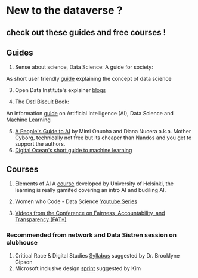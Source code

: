# New to the dataverse ? 

## check out these guides and free courses ! 

## Guides

1. Sense about science, Data Science: A guide for society:

As short user friendly [guide](https://askforevidence.org/articles/data-science-a-guide-for-society) explaining the concept of data science

3. Open Data Institute's explainer [blogs](https://theodi.org/knowledge-opinion/explainers/)

4. The Dstl Biscuit Book: 

An information [guide](https://www.gov.uk/government/publications/the-dstl-biscuit-book) on Artificial Intelligence (AI), Data Science and Machine Learning

5. [A People's Guide to AI](https://store.alliedmedia.org/products/a-peoples-guide-to-ai) by Mimi Onuoha and Diana Nucera a.k.a. Mother Cyborg, technically not free but its cheaper than Nandos and you get to support the authors.
6. [Digital Ocean's short guide to machine learning](https://www.digitalocean.com/community/tutorials/an-introduction-to-machine-learning)

## Courses
1. Elements of AI A [course](https://course.elementsofai.com/) developed by University of Helsinki, the learning is really gamifed covering an intro AI and budiling AI.

2. Women who Code - Data Science [Youtube Series](https://www.youtube.com/watch?v=7E_XpmM0Tw8&list=PLVcEZG2JPVhcOGRWbtmocId5_TBNi-ZG2&ab_channel=WomenWhoCode)

3. [Videos from the Conference on Fairness, Accountability, and Transparency (FAT*)](https://www.youtube.com/channel/UCs16j6ot-CYq-ZqYpO-vqMg/videos)


### Recommended from network and Data Sistren session on clubhouse

1. Critical Race & Digital Studies [Syllabus](https://criticalracedigitalstudies.com/syllabus/) suggested by Dr. Brooklyne Gipson
2. Microsoft inclusive design [sprint](https://www.microsoft.com/design/inclusive/) suggested by Kim


